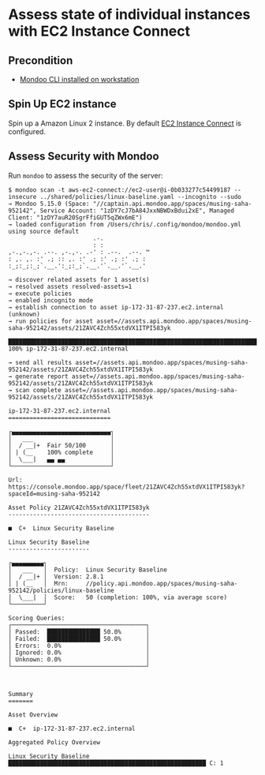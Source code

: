# Assess state of individual instances with EC2 Instance Connect

## Precondition

 * [Mondoo CLI installed on workstation](https://docs.mondoo.io/operating_systems/installation/installation)

## Spin Up EC2 instance

Spin up a Amazon Linux 2 instance. By default [EC2 Instance Connect](https://docs.aws.amazon.com/AWSEC2/latest/UserGuide/Connect-using-EC2-Instance-Connect.html) is configured.


## Assess Security with Mondoo

Run `mondoo` to assess the security of the server:

```
$ mondoo scan -t aws-ec2-connect://ec2-user@i-0b033277c54499187 --insecure ../shared/policies/linux-baseline.yaml --incognito --sudo
→ Mondoo 5.15.0 (Space: "//captain.api.mondoo.app/spaces/musing-saha-952142", Service Account: "1zDY7cJ7bA84JxxNBWDxBdui2xE", Managed Client: "1zDY7auR20SgrFfiGUT5qZWx6mE")
→ loaded configuration from /Users/chris/.config/mondoo/mondoo.yml using source default
                        .-.            
                        : :            
,-.,-.,-. .--. ,-.,-. .-' : .--.  .--. ™
: ,. ,. :' .; :: ,. :' .; :' .; :' .; :
:_;:_;:_;`.__.':_;:_;`.__.'`.__.'`.__.'

→ discover related assets for 1 asset(s)
→ resolved assets resolved-assets=1
→ execute policies
→ enabled incognito mode
→ establish connection to asset ip-172-31-87-237.ec2.internal (unknown)
→ run policies for asset asset=//assets.api.mondoo.app/spaces/musing-saha-952142/assets/21ZAVC4Zch55xtdVX1ITPI583yk

███████████████████████████████████████████████████████████████████████████ 100% ip-172-31-87-237.ec2.internal

→ send all results asset=//assets.api.mondoo.app/spaces/musing-saha-952142/assets/21ZAVC4Zch55xtdVX1ITPI583yk
→ generate report asset=//assets.api.mondoo.app/spaces/musing-saha-952142/assets/21ZAVC4Zch55xtdVX1ITPI583yk
→ scan complete asset=//assets.api.mondoo.app/spaces/musing-saha-952142/assets/21ZAVC4Zch55xtdVX1ITPI583yk

ip-172-31-87-237.ec2.internal
=============================

┌▄▄▄▄▄▄▄▄▄▄▄▄▄▄▄▄▄▄▄▄▄▄▄▄▄▄▄▄┐
│   ___                      │
│  / __|+  Fair 50/100       │
│ | (__    100% complete     │
│  \___|   ▄▄ ▄▄             │
└────────────────────────────┘

Url: https://console.mondoo.app/space/fleet/21ZAVC4Zch55xtdVX1ITPI583yk?spaceId=musing-saha-952142

Asset Policy 21ZAVC4Zch55xtdVX1ITPI583yk
----------------------------------------

■  C+  Linux Security Baseline

Linux Security Baseline
-----------------------

┌▄▄▄▄▄▄▄▄▄┐
│   ___   │  Policy:  Linux Security Baseline
│  / __|+ │  Version: 2.8.1
│ | (__   │  Mrn:     //policy.api.mondoo.app/spaces/musing-saha-952142/policies/linux-baseline
│  \___|  │  Score:   50 (completion: 100%, via average score)
└─────────┘

Scoring Queries:
┌──────────────────────────────────────┐
│ Passed:  ███████████████ 50.0%       │
│ Failed:  ███████████████ 50.0%       │
│ Errors:  0.0%                        │
│ Ignored: 0.0%                        │
│ Unknown: 0.0%                        │
└──────────────────────────────────────┘



Summary
=======

Asset Overview

■  C+  ip-172-31-87-237.ec2.internal

Aggregated Policy Overview

Linux Security Baseline ████████████████████████████████████████████████████████ C: 1 

```